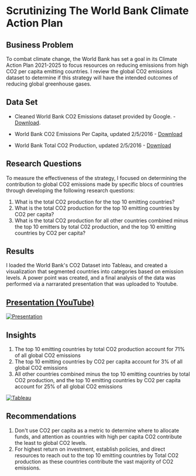 # Scrutinizing The World Bank Climate Action Plan


## Business Problem

To combat climate change, the World Bank has set a goal in its Climate Action Plan 2021-2025 to focus resources on reducing emissions from high CO2 per capita emitting countries. I review the global CO2 emissions dataset to determine if this strategy will have the intended outcomes of reducing global greenhouse gases.

## Data Set

- Cleaned World Bank CO2 Emissions dataset provided by Google. - [Download](https://github.com/cgjohnso/Is-CO2-per-capita-a-reliable-indicator-of-a-countrys-total-CO2-production/blob/main/CO2-Dataset.xlsx).

- World Bank CO2 Emissions Per Capita, updated 2/5/2016 - [Download](http://data.worldbank.org/indicator/EN.ATM.CO2E.PC)

- World Bank Total CO2 Production, updated 2/5/2016 - [Download](http://data.worldbank.org/indicator/EN.ATM.CO2E.KT)

## Research Questions

To measure the effectiveness of the strategy, I focused on determining the contribution to global CO2 emissions made by specific blocs of countries through developing the following research questions:

1. What is the total CO2 production for the top 10 emitting countries?
2. What is the total CO2 production for the top 10 emitting countries by CO2 per capita?
3. What is the total CO2 production for all other countries combined minus the top 10 emitters by total C02 production, and the top 10 emitting countries by CO2 per capita?


## Results

I loaded the World Bank's CO2 Dataset into Tableau, and created a visualization that segmented countries into categories based on emission levels. A power point was created, and a final analysis of the data was performed via a narrarated presentation that was uploaded to Youtube.

## [Presentation (YouTube)](https://youtu.be/XGYeh6eDvbM)
[![Presentation](https://github.com/cgjohnso/Scrutinizing-The-World-Bank-Climate-Action-Plan/blob/main/PowerpointPresentation5.png)](https://youtu.be/XGYeh6eDvbM "Redirect to presentation")


## Insights

1. The top 10 emitting countries by total CO2 production account for 71% of all global CO2 emissions
2. The top 10 emitting countries by CO2 per capita account for 3% of all global CO2 emissions
3. All other countries combined minus the top 10 emitting countries by total CO2 production, and the top 10 emitting countries by CO2 per capita account for 25% of all global CO2 emissions

[![Tableau](https://github.com/cgjohnso/Scrutinizing-The-World-Bank-Climate-Action-Plan/raw/main/Dashboard%203.png)](https://public.tableau.com/app/profile/chadwick.johnson/viz/IsCO2percapitaareliableindicatorofacountrystotalCO2production/Dashboard3 "Redirect to Tableau Public")

## Recommendations

1. Don't use CO2 per capita as a metric to determine where to allocate funds, and attention as countries with high per capita CO2 contribute the least to global CO2 levels. 
2. For highest return on investment, establish policies, and direct resources to reach out to the top 10 emitting countries by Total CO2 production as these countries contribute the vast majority of CO2 emissions.













